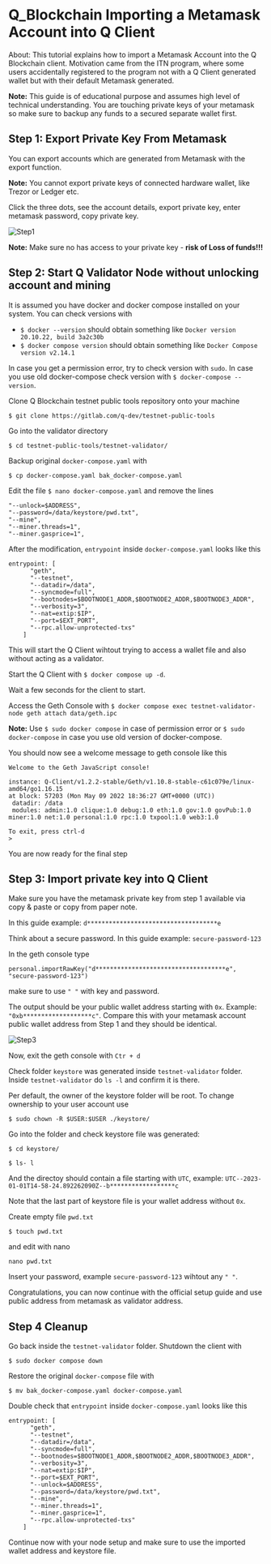 # Q_Blockchain Importing a Metamask Account into Q Client

About: This tutorial explains how to import a Metamask Account into the Q Blockchain client. Motivation came from the ITN program, where some users accidentally registered to the program not with a Q Client generated wallet but with their default Metamask generated. 

**Note:** This guide is of educational purpose and assumes high level of technical understanding. You are touching private keys of your metamask so make sure to backup any funds to a secured separate wallet first.  

## Step 1: Export Private Key From Metamask

You can export accounts which are generated from Metamask with the export function. 

**Note:** You cannot export private keys of connected hardware wallet, like Trezor or Ledger etc. 

Click the three dots, see the account details, export private key, enter metamask password, copy private key. 

![Step1](./pics/01-stepExportMM.png "Step 1")

**Note:** Make sure no has access to your private key - **risk of Loss of funds!!!**

## Step 2: Start Q Validator Node without unlocking account and mining

It is assumed you have docker and docker compose installed on your system. You can check versions with

- `$ docker --version`  should obtain something like `Docker version 20.10.22, build 3a2c30b` 
- `$ docker compose version`  should obtain something like `Docker Compose version v2.14.1`

In case you get a permission error, try to check version with `sudo`.
In case you use old docker-compose check version with `$ docker-compose --version`.

Clone Q Blockchain testnet public tools repository onto your machine

`$ git clone https://gitlab.com/q-dev/testnet-public-tools`

Go into the validator directory

`$ cd testnet-public-tools/testnet-validator/`

Backup original `docker-compose.yaml` with 

`$ cp docker-compose.yaml bak_docker-compose.yaml`

Edit the file `$ nano docker-compose.yaml` and remove the lines

```
"--unlock=$ADDRESS",
"--password=/data/keystore/pwd.txt",
"--mine",
"--miner.threads=1",
"--miner.gasprice=1",
 ```

After the modification, `entrypoint` inside `docker-compose.yaml` looks like this

```
entrypoint: [
      "geth",
      "--testnet",
      "--datadir=/data",
      "--syncmode=full",
      "--bootnodes=$BOOTNODE1_ADDR,$BOOTNODE2_ADDR,$BOOTNODE3_ADDR",
      "--verbosity=3",
      "--nat=extip:$IP",
      "--port=$EXT_PORT",
      "--rpc.allow-unprotected-txs"
    ]
```

 This will start the Q Client wihtout trying to access a wallet file and also without acting as a validator. 

Start the Q Client with `$ docker compose up -d`.

Wait a few seconds for the client to start. 

Access the Geth Console with `$ docker compose exec testnet-validator-node geth attach data/geth.ipc`

**Note:** Use `$ sudo docker compose` in case of permission error or `$ sudo docker-compose` in case you use old version of docker-compose.

You should now see a welcome message to geth console like this

```
Welcome to the Geth JavaScript console!

instance: Q-Client/v1.2.2-stable/Geth/v1.10.8-stable-c61c079e/linux-amd64/go1.16.15
at block: 57203 (Mon May 09 2022 18:36:27 GMT+0000 (UTC))
 datadir: /data
 modules: admin:1.0 clique:1.0 debug:1.0 eth:1.0 gov:1.0 govPub:1.0 miner:1.0 net:1.0 personal:1.0 rpc:1.0 txpool:1.0 web3:1.0

To exit, press ctrl-d
>
```

You are now ready for the final step

## Step 3: Import private key into Q Client

Make sure you have the metamask private key from step 1 available via copy & paste or copy from paper note.

In this guide example: `d************************************e`

Think about a secure password. In this guide example: `secure-password-123`

In the geth console type

`personal.importRawKey("d************************************e", "secure-password-123")`

make sure to use `" "` with key and password.

The output should be your public wallet address starting with `0x`. Example: `"0xb*******************c"`. 
Compare this with your metamask account public wallet address from Step 1 and they should be identical. 

![Step3](./pics/02-importOutput.png "Step 3")

Now, exit the geth console with `Ctr + d`

Check folder `keystore` was generated inside `testnet-validator` folder. Inside `testnet-validator` do `ls -l` and confirm it is there.

Per default, the owner of the keystore folder will be root. To change ownership to your user account use

`$ sudo chown -R $USER:$USER ./keystore/`

Go into the folder and check keystore file was generated:

`$ cd keystore/`

`$ ls- l`

And the directoy should contain a file starting with `UTC`, example: `UTC--2023-01-01T14-58-24.892262090Z--b******************c`

Note that the last part of keystore file is your wallet address without `0x`. 

Create empty file `pwd.txt` 

`$ touch pwd.txt`

and edit with nano 

`nano pwd.txt`

Insert your password, example `secure-password-123` wihtout any `" "`.

Congratulations, you can now continue with the official setup guide and use public address from metamask as validator address.

## Step 4 Cleanup

Go back inside the `testnet-validator` folder. Shutdown the client with 

`$ sudo docker compose down`

Restore the original `docker-compose` file with 

`$ mv bak_docker-compose.yaml docker-compose.yaml`

Double check that `entrypoint` inside `docker-compose.yaml` looks like this

```
entrypoint: [
      "geth",
      "--testnet",
      "--datadir=/data",
      "--syncmode=full",
      "--bootnodes=$BOOTNODE1_ADDR,$BOOTNODE2_ADDR,$BOOTNODE3_ADDR",
      "--verbosity=3",
      "--nat=extip:$IP",
      "--port=$EXT_PORT",
      "--unlock=$ADDRESS",
      "--password=/data/keystore/pwd.txt",
      "--mine",
      "--miner.threads=1",
      "--miner.gasprice=1",
      "--rpc.allow-unprotected-txs"
    ]
```

Continue now with your node setup and make sure to use the imported wallet address and keystore file. 
